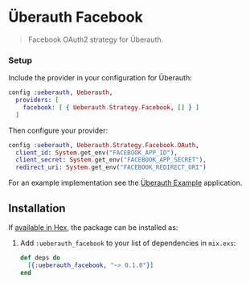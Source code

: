 # Überauth Facebook

> Facebook OAuth2 strategy for Überauth.

### Setup

Include the provider in your configuration for Überauth:

```elixir
config :ueberauth, Ueberauth,
  providers: [
    facebook: [ { Ueberauth.Strategy.Facebook, [] } ]
  ]
```

Then configure your provider:

```elixir
config :ueberauth, Ueberauth.Strategy.Facebook.OAuth,
  client_id: System.get_env("FACEBOOK_APP_ID"),
  client_secret: System.get_env("FACEBOOK_APP_SECRET"),
  redirect_uri: System.get_env("FACEBOOK_REDIRECT_URI")
```

For an example implementation see the [Überauth Example](https://github.com/doomspork/ueberauth_example) application.

## Installation

If [available in Hex](https://hex.pm/docs/publish), the package can be installed as:

1. Add `:ueberauth_facebook` to your list of dependencies in `mix.exs`:

    ```elixir
    def deps do
      [{:ueberauth_facebook, "~> 0.1.0"}]
    end
    ```
